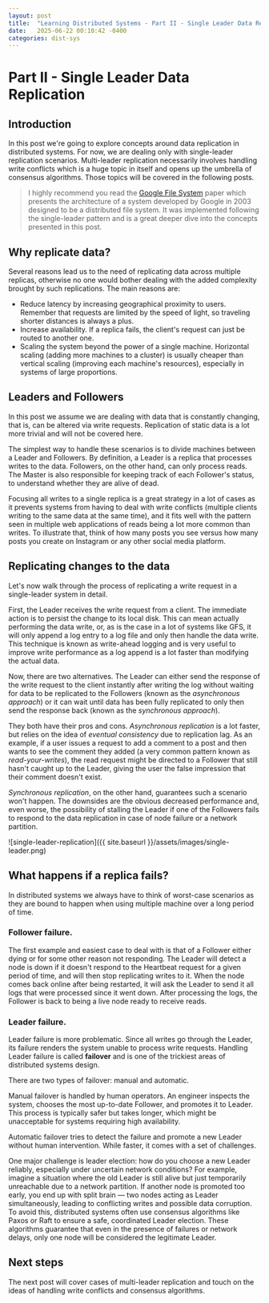 ```yaml
---
layout: post
title:  "Learning Distributed Systems - Part II - Single Leader Data Replication"
date:   2025-06-22 00:10:42 -0400
categories: dist-sys
---
```


# Part II - Single Leader Data Replication
## Introduction

In this post we're going to explore concepts around data replication in distributed systems.
For now, we are dealing only with single-leader replication scenarios. Multi-leader replication necessarily involves handling write conflicts which is a huge topic in itself and opens up the umbrella of consensus algorithms. Those topics will be covered in the following posts.

> I highly recommend you read the [Google File System](https://static.googleusercontent.com/media/research.google.com/en//archive/gfs-sosp2003.pdf) paper which presents the architecture of a system developed by Google in 2003 designed to be a distributed file system. It was implemented following the single-leader pattern and is a great deeper dive into the concepts presented in this post.

## Why replicate data?

Several reasons lead us to the need of replicating data across multiple replicas, otherwise no one would bother dealing with the added complexity brought by such replications. The main reasons are:

- Reduce latency by increasing geographical proximity to users. Remember that requests are limited by the speed of light, so traveling shorter distances is always a plus. 
- Increase availability. If a replica fails, the client's request can just be routed to another one.
- Scaling the system beyond the power of a single machine. Horizontal scaling (adding more machines to a cluster) is usually cheaper than vertical scaling (improving each machine's resources), especially in systems of large proportions.

## Leaders and Followers

In this post we assume we are dealing with data that is constantly changing, that is, can be altered via write requests. Replication of static data is a lot more trivial and will not be covered here.

The simplest way to handle these scenarios is to divide machines between a Leader and Followers. By definition, a Leader is a replica that processes writes to the data. Followers, on the other hand, can only process reads. The Master is also responsible for keeping track of each Follower's status, to understand whether they are alive of dead.

Focusing all writes to a single replica is a great strategy in a lot of cases as it prevents systems from having to deal with write conflicts (multiple clients writing to the same data at the same time), and it fits well with the pattern seen in multiple web applications of reads being a lot more common than writes. To illustrate that, think of how many posts you see versus how many posts you create on Instagram or any other social media platform.

## Replicating changes to the data

Let's now walk through the process of replicating a write request in a single-leader system in detail.

First, the Leader receives the write request from a client. The immediate action is to persist the change to its local disk. This can mean actually performing the data write, or, as is the case in a lot of systems like GFS, it will only append a log entry to a log file and only then handle the data write. This technique is known as write-ahead logging and is very useful to improve write performance as a log append is a lot faster than modifying the actual data.

Now, there are two alternatives. The Leader can either send the response of the write request to the client instantly after writing the log without waiting for data to be replicated to the Followers (known as the *asynchronous approach*) or it can wait until data has been fully replicated to only then send the response back (known as the *synchronous approach*).

They both have their pros and cons. *Asynchronous replication* is a lot faster, but relies on the idea of *eventual consistency* due to replication lag. As an example, if a user issues a request to add a comment to a post and then wants to see the comment they added (a very common pattern known as *read-your-writes*), the read request might be directed to a Follower that still hasn't caught up to the Leader, giving the user the false impression that their comment doesn't exist.

*Synchronous replication*, on the other hand, guarantees such a scenario won't happen. The downsides are the obvious decreased performance and, even worse, the possibility of stalling the Leader if one of the Followers fails to respond to the data replication in case of node failure or a network partition.

![single-leader-replication]({{ site.baseurl }}/assets/images/single-leader.png)

## What happens if a replica fails?

In distributed systems we always have to think of worst-case scenarios as they are bound to happen when using multiple machine over a long period of time.

### Follower failure.

The first example and easiest case to deal with is that of a Follower either dying or for some other reason not responding. The Leader will detect a node is down if it doesn't respond to the Heartbeat request for a given period of time, and will then stop replicating writes to it. When the node comes back online after being restarted, it will ask the Leader to send it all logs that were processed since it went down. After processing the logs, the Follower is back to being a live node ready to receive reads.

### Leader failure.

Leader failure is more problematic. Since all writes go through the Leader, its failure renders the system unable to process write requests. Handling Leader failure is called **failover** and is one of the trickiest areas of distributed systems design.

There are two types of failover: manual and automatic.

Manual failover is handled by human operators. An engineer inspects the system, chooses the most up-to-date Follower, and promotes it to Leader. This process is typically safer but takes longer, which might be unacceptable for systems requiring high availability.

Automatic failover tries to detect the failure and promote a new Leader without human intervention. While faster, it comes with a set of challenges.

One major challenge is leader election: how do you choose a new Leader reliably, especially under uncertain network conditions? For example, imagine a situation where the old Leader is still alive but just temporarily unreachable due to a network partition. If another node is promoted too early, you end up with split brain — two nodes acting as Leader simultaneously, leading to conflicting writes and possible data corruption. To avoid this, distributed systems often use consensus algorithms like Paxos or Raft to ensure a safe, coordinated Leader election. These algorithms guarantee that even in the presence of failures or network delays, only one node will be considered the legitimate Leader.

## Next steps

The next post will cover cases of multi-leader replication and touch on the ideas of handling write conflicts and consensus algorithms.
